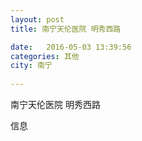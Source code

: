 ```yaml
--- 
layout: post 
title: 南宁天伦医院 明秀西路

date:   2016-05-03 13:39:56 
categories: 其他  
city: 南宁
  
--- 
```

   
南宁天伦医院 明秀西路

信息

